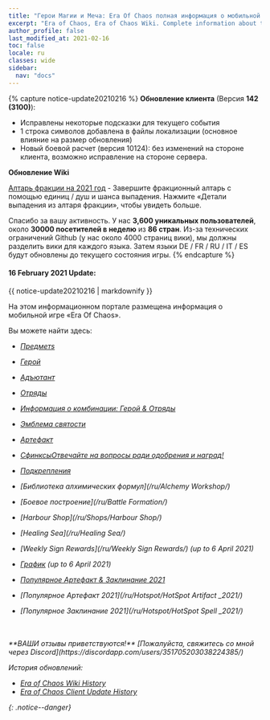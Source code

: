 ```yaml
---
title: "Герои Магии и Меча: Era Of Chaos полная информация о мобильной игре"
excerpt: "Era of Chaos, Era of Chaos Wiki. Complete information about the Era Of Chaos: Units, Heroes, Items, Artifacts, Quests and more. Be strongest player with us. Information about future updates and events."
author_profile: false
last_modified_at: 2021-02-16
toc: false
locale: ru
classes: wide
sidebar:
  nav: "docs"
---
```


{% capture notice-update20210216 %}
**Обновление клиента** (Версия **142 (3100)**):

* Исправлены некоторые подсказки для текущего события
* 1 строка символов добавлена ​​в файлы локализации (основное влияние на размер обновления)
* Новый боевой расчет (версия 10124): без изменений на стороне клиента, возможно исправление на стороне сервера.

**Обновление Wiki**

[Алтарь фракции на 2021 год](https://eraofchaos.github.io/FactionAltar/) - Завершите фракционный алтарь с помощью единиц / душ и шанса выпадения. Нажмите «Детали выпадения из алтаря фракции», чтобы увидеть больше.

Спасибо за вашу активность. У нас **3,600 уникальных пользователей**, около **30000 посетителей в неделю** из **86 стран**.
Из-за технических ограничений Github (у нас около 4000 страниц вики), мы должны разделить вики для каждого языка. Затем языки DE / FR / RU / IT / ES будут обновлены до текущего состояния игры.
{% endcapture %}

<div class="notice--danger">
  <h4 class="no_toc">16 February 2021 Update:</h4>
  {{ notice-update20210216 | markdownify }}
</div>

На этом информационном портале размещена информация о мобильной игре «Era Of Chaos».

Вы можете найти здесь:
* <i class="fas fa-gavel"/> [Предметs](/ru/Items/)
* <i class="fas fa-chess-king"/>  [Герой](/ru/heroes/)
* <i class="fas fa-mask"/>  [Адъютант](/ru/heroes/Adjutants/)
* <i class="fab fa-optin-monster"/>  [Отряды](/ru/units/)
* <i class="fas fa-fist-raised"/> [Информация о комбинации: Герой & Отряды](/ru/combination/)
* <i class="fas fa-atom"/>  [Эмблема святости](/ru/Emblem/)
* <i class="fas fa-hand-sparkles"/>  [Артефакт](/ru/artifacts/)

* <i class="fas fa-question-circle"/>  [СфинксыОтвечайте на вопросы ради одобрения и наград!](/ru/sphinx/)

* <i class="fas fa-hat-cowboy-side"/>  [Подкрепления](/ru/Backup/)
* <i class="fas fa-place-of-worship"/>  [Библиотека алхимических формул](/ru/Alchemy Workshop/)
* <i class="fab fa-battle-net"/> [Боевое построение](/ru/Battle Formation/)
* <i class="fas fa-store-alt"/>  [Harbour Shop](/ru/Shops/Harbour Shop/)
* <i class="fas fa-water"/>  [Healing Sea](/ru/Healing Sea/)

* <i class="fas fa-business-time"/>  [Weekly Sign Rewards](/ru/Weekly Sign Rewards/) (up to 6 April 2021)
* <i class="fas fa-calendar-alt"/>  [График](/ru/Schedule/) (up to 6 April 2021)
* <i class="fas fa-calendar-day"/> [Популярное Артефакт & Заклинание 2021](/ru/Hotspot/)
* <i class="fas fa-calendar-day"/> [Популярное Артефакт 2021](/ru/Hotspot/HotSpot Artifact _2021/)
* <i class="fas fa-calendar-day"/> [Популярное Заклинание 2021](/ru/Hotspot/HotSpot Spell _2021/)

<br/>
<br/>
**ВАШИ отзывы приветствуются!**
[Пожалуйста, свяжитесь со мной через Discord](https://discordapp.com/users/351705203038224385/)




История обновлений:

* [Era of Chaos Wiki History](/Era_Of_Chaos_Wiki_History.html)  
* [Era of Chaos Client Update History](/Era_Of_Chaos_Client_Update_History.html)

{: .notice--danger}

